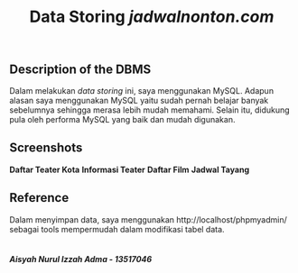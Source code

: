 <h1 align="center">
  <br>
  Data Storing <i>jadwalnonton.com</i>
  <br>
  <br>
</h1>

## Description of the DBMS

Dalam melakukan <i>data storing</i> ini, saya menggunakan MySQL. Adapun alasan saya menggunakan MySQL yaitu sudah pernah belajar banyak sebelumnya sehingga merasa lebih mudah memahami. Selain itu, didukung pula oleh performa MySQL yang baik dan mudah digunakan.

## Screenshots

<strong>Daftar Teater Kota</strong>
<strong>Informasi Teater</strong>
<strong>Daftar Film</strong>
<strong>Jadwal Tayang</strong>

## Reference

Dalam menyimpan data, saya menggunakan http://localhost/phpmyadmin/ sebagai tools mempermudah dalam modifikasi tabel data.

<h4>
  <br>
  <i>Aisyah Nurul Izzah Adma - 13517046</i>
  <br>
</h4>
